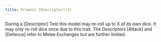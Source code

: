 ```yaml
---
title: Prowess [Descriptor](X)
---
```


During a [Descriptor] Test this model may re-roll up to X of its own dice.
It may only re-roll dice once due to this trait.
The Descriptors [Attack] and [Defence] refer to Melee Exchanges but are further limited.